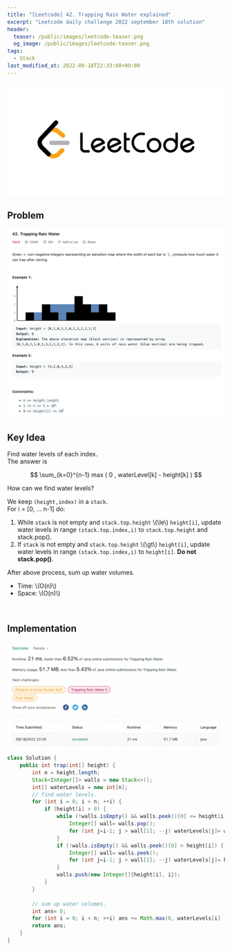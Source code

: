 ```yaml
---
title: "[Leetcode] 42. Trapping Rain Water explained"
excerpt: "Leetcode daily challenge 2022 september 18th solution"
header:
  teaser: /public/images/leetcode-teaser.png
  og_image: /public/images/leetcode-teaser.png
tags:
  - Stack
last_modified_at: 2022-09-18T22:33:08+09:00
---
```


<a href="https://leetcode.com/">
    <img src="/public/images/leetcode-logo.jpeg"/>
</a>

## Problem

<a href="https://leetcode.com/problems/bag-of-tokens/">
    <img src="/public/images/leetcode-42.png"/>
</a>

<br/>

## Key Idea

Find water levels of each index.  
The answer is  

$$ \sum_{k=0}^{n-1} max ( 0 , waterLevel[k] - height[k] ) $$

How can we find water levels?  

We keep `(height,index)` in a `stack`.  
For i = [0, … n-1] do:  
1. While `stack` is not empty and `stack.top.height` \\(\le\\) `height[i]`, update water levels in range `(stack.top.index,i)` to `stack.top.height` and stack.pop().  
2. If `stack` is not empty and `stack.top.height` \\(\gt\\) `height[i]`, update water levels in range `(stack.top.index,i)` to `height[i]`. **Do not stack.pop()**.

After above process, sum up water volumes.

- Time: \\(O(n)\\)
- Space: \\(O(n)\\)

<br/>

## Implementation

<img src="/public/images/leetcode-42-result.png"/>

```java
class Solution {
    public int trap(int[] height) {
        int n = height.length;
        Stack<Integer[]> walls = new Stack<>();
        int[] waterLevels = new int[n];
        // find water levels.
        for (int i = 0; i < n; ++i) {
            if (height[i] > 0) {
                while (!walls.isEmpty() && walls.peek()[0] <= height[i]) {
                    Integer[] wall= walls.pop();
                    for (int j=i-1; j > wall[1]; --j) waterLevels[j]= wall[0];
                }
                if (!walls.isEmpty() && walls.peek()[0] > height[i]) {
                    Integer[] wall= walls.peek();
                    for (int j=i-1; j > wall[1]; --j) waterLevels[j]= height[i];
                }
                walls.push(new Integer[]{height[i], i});
            }
        }

        // sum up water volumes.
        int ans= 0;
        for (int i = 0; i < n; ++i) ans += Math.max(0, waterLevels[i] - height[i]);
        return ans;
    }
}
```